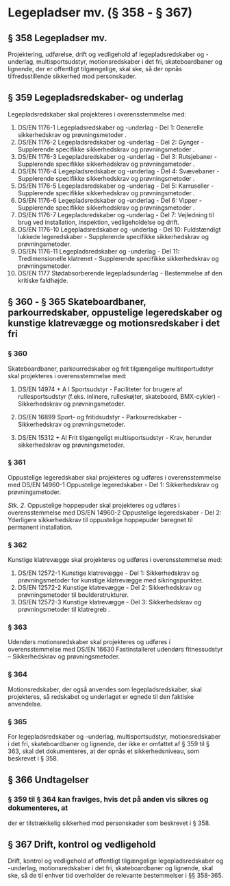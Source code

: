 # Legepladser mv. (§ 358 - § 367)

## § 358 Legepladser mv.

Projektering, udførelse, drift og vedligehold af legepladsredskaber og
-underlag, multisportsudstyr, motionsredskaber i det fri, skateboardbaner og
lignende, der er offentligt tilgængelige, skal ske, så der opnås
tilfredsstillende sikkerhed mod personskader.

## § 359 Legepladsredskaber- og underlag

Legepladsredskaber skal projekteres i overensstemmelse med:

  1. DS/EN 1176-1 Legepladsredskaber og -underlag - Del 1: Generelle sikkerhedskrav og prøvningsmetoder _._
  2. DS/EN 1176-2 Legepladsredskaber og -underlag - Del 2: Gynger - Supplerende specifikke sikkerhedskrav og prøvningsmetoder _._
  3. DS/EN 1176-3 Legepladsredskaber og -underlag - Del 3: Rutsjebaner - Supplerende specifikke sikkerhedskrav og prøvningsmetoder _._
  4. DS/EN 1176-4 Legepladsredskaber og -underlag - Del 4: Svævebaner - Supplerende specifikke sikkerhedskrav og prøvningsmetoder _._
  5. DS/EN 1176-5 Legepladsredskaber og -underlag - Del 5: Karruseller - Supplerende specifikke sikkerhedskrav og prøvningsmetoder _._
  6. DS/EN 1176-6 Legepladsredskaber og -underlag - Del 6: Vipper - Supplerende specifikke sikkerhedskrav og prøvningsmetoder _._
  7. DS/EN 1176-7 Legepladsredskaber og -underlag - Del 7: Vejledning til brug ved installation, inspektion, vedligeholdelse og drift.
  8. DS/EN 1176-10 Legepladsredskaber og -underlag - Del 10: Fuldstændigt lukkede legeredskaber - Supplerende specifikke sikkerhedskrav og prøvningsmetoder.
  9. DS/EN 1176-11 Legepladsredskaber og -underlag - Del 11: Tredimensionelle klatrenet - Supplerende specifikke sikkerhedskrav og prøvningsmetoder.
  10. DS/EN 1177 Stødabsorberende legepladsunderlag - Bestemmelse af den kritiske faldhøjde.

##  § 360 - § 365 Skateboardbaner, parkourredskaber, oppustelige legeredskaber og kunstige klatrevægge og motionsredskaber i det fri

### § 360

Skateboardbaner, parkourredskaber og frit tilgængelige multisportudstyr skal
projekteres i overensstemmelse med:



1) DS/EN 14974 + A l Sportsudstyr - Faciliteter for brugere af
rullesportsudstyr (f.eks. inlinere, rulleskøjter, skateboard, BMX-cykler) -
Sikkerhedskrav og prøvningsmetoder.



2) DS/EN 16899 Sport- og fritidsudstyr - Parkourredskaber - Sikkerhedskrav og
prøvningsmetoder.



3) DS/EN 15312 + Al Frit tilgængeligt multisportsudstyr - Krav, herunder
sikkerhedskrav og prøvningsmetoder.

### § 361

Oppustelige legeredskaber skal projekteres og udføres i overensstemmelse med
DS/EN 14960-1 Oppustelige legeredskaber - Del 1: Sikkerhedskrav og
prøvningsmetoder.



_Stk. 2_. Oppustelige hoppepuder skal projekteres og udføres i
overensstemmelse med DS/EN 14960-2 Oppustelige legeredskaber - Del 2:
Yderligere sikkerhedskrav til oppustelige hoppepuder beregnet til permanent
installation.

### § 362

Kunstige klatrevægge skal projekteres og udføres i overensstemmelse med:

  1. DS/EN 12572-1 Kunstige klatrevægge - Del 1: Sikkerhedskrav og prøvningsmetoder for kunstige klatrevægge med sikringspunkter.
  2. DS/EN 12572-2 Kunstige klatrevægge - Del 2: Sikkerhedskrav og prøvningsmetoder til boulderstrukturer.
  3. DS/EN 12572-3 Kunstige klatrevægge - Del 3: Sikkerhedskrav og prøvningsmetoder til klatregreb _._



### § 363

Udendørs motionsredskaber skal projekteres og udføres i overensstemmelse med
DS/EN 16630 Fastinstalleret udendørs fitnessudstyr – Sikkerhedskrav og
prøvningsmetoder.

### § 364

Motionsredskaber, der også anvendes som legepladsredskaber, skal projekteres,
så redskabet og underlaget er egnede til den faktiske anvendelse.

### § 365

For legepladsredskaber og –underlag, multisportsudstyr, motionsredskaber i det
fri, skateboardbaner og lignende, der ikke er omfattet af § 359 til § 363,
skal det dokumenteres, at der opnås et sikkerhedsniveau, som beskrevet i §
358.


## § 366 Undtagelser

### § 359 til § 364 kan fraviges, hvis det på anden vis sikres og dokumenteres, at
der er tilstrækkelig sikkerhed mod personskader som beskrevet i § 358.

## § 367 Drift, kontrol og vedligehold

Drift, kontrol og vedligehold af offentligt tilgængelige legepladsredskaber og
-underlag, motionsredskaber i det fri, skateboardbaner og lignende, skal ske,
så de til enhver tid overholder de relevante bestemmelser i §§ 358-365.
